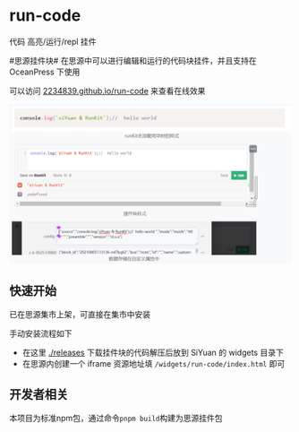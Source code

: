 # run-code

代码 高亮/运行/repl 挂件

#思源挂件块# 在思源中可以进行编辑和运行的代码块挂件，并且支持在 OceanPress 下使用

可以访问 [2234839.github.io/run-code](https://2234839.github.io/run-code/?code=TjRJZ3pnOWdyZ1RneGdVeEFMaEFBd0JZSURiWWdBZ0hjSVpzQVRORUFHaEFFc0E3TVdzcFZCcGw2a0FGMXUrMVlndUFCeGdJQWhnRnNBUmdKUkNhQU53UXdtRWV2SUNNQU5nQjBBRHdNZ0F2a0E9PQ%3D%3D) 来查看在线效果

![preview](./preview.png "效果图")
## 快速开始

已在思源集市上架，可直接在集市中安装

手动安装流程如下

- 在这里 [./releases](./releases) 下载挂件块的代码解压后放到 SiYuan 的 widgets 目录下
- 在思源内创建一个 iframe 资源地址填 `/widgets/run-code/index.html` 即可

## 开发者相关

本项目为标准npm包，通过命令`pnpm build`构建为思源挂件包
